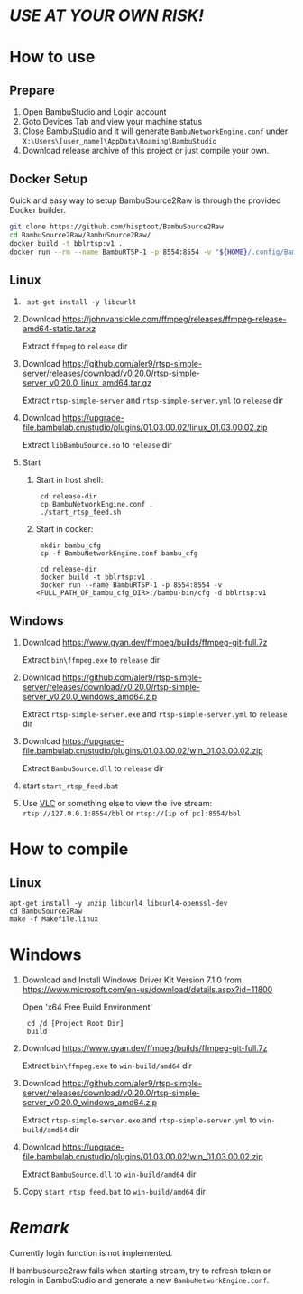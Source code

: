 # *USE AT YOUR OWN RISK!*

# How to use
## Prepare
1. Open BambuStudio and Login account
2. Goto Devices Tab and view your machine status
3. Close BambuStudio and it will generate `BambuNetworkEngine.conf` under `X:\Users\[user_name]\AppData\Roaming\BambuStudio`
4. Download release archive of this project or just compile your own.
        

## Docker Setup

Quick and easy way to setup BambuSource2Raw is through the provided Docker builder.

```bash
git clone https://github.com/hisptoot/BambuSource2Raw
cd BambuSource2Raw/BambuSource2Raw/
docker build -t bblrtsp:v1 .
docker run --rm --name BambuRTSP-1 -p 8554:8554 -v "${HOME}/.config/BambuStudio:/bambu-bin/cfg:ro" bblrtsp:v1
```

## Linux
1. 
        apt-get install -y libcurl4
        
2. Download <https://johnvansickle.com/ffmpeg/releases/ffmpeg-release-amd64-static.tar.xz>

   Extract `ffmpeg` to `release` dir
    
3. Download <https://github.com/aler9/rtsp-simple-server/releases/download/v0.20.0/rtsp-simple-server_v0.20.0_linux_amd64.tar.gz>

   Extract `rtsp-simple-server` and `rtsp-simple-server.yml` to `release` dir

4. Download <https://upgrade-file.bambulab.cn/studio/plugins/01.03.00.02/linux_01.03.00.02.zip>

   Extract `libBambuSource.so` to `release` dir

5. Start
    1. Start in host shell:

            cd release-dir
            cp BambuNetworkEngine.conf .
            ./start_rtsp_feed.sh
        
    2. Start in docker:

            mkdir bambu_cfg
            cp -f BambuNetworkEngine.conf bambu_cfg
            
            cd release-dir
            docker build -t bblrtsp:v1 .
            docker run --name BambuRTSP-1 -p 8554:8554 -v <FULL_PATH_OF_bambu_cfg_DIR>:/bambu-bin/cfg -d bblrtsp:v1
            
## Windows
1. Download <https://www.gyan.dev/ffmpeg/builds/ffmpeg-git-full.7z>
   
   Extract `bin\ffmpeg.exe` to `release` dir
    
2. Download <https://github.com/aler9/rtsp-simple-server/releases/download/v0.20.0/rtsp-simple-server_v0.20.0_windows_amd64.zip>
   
   Extract `rtsp-simple-server.exe` and `rtsp-simple-server.yml` to `release` dir

3. Download <https://upgrade-file.bambulab.cn/studio/plugins/01.03.00.02/win_01.03.00.02.zip>
   
   Extract `BambuSource.dll` to `release` dir
        
4. start `start_rtsp_feed.bat`

5. Use [VLC](https://www.videolan.org/vlc/) or something else to view the live stream: `rtsp://127.0.0.1:8554/bbl` or `rtsp://[ip of pc]:8554/bbl`
    
# How to compile
## Linux
    apt-get install -y unzip libcurl4 libcurl4-openssl-dev 
    cd BambuSource2Raw
    make -f Makefile.linux

# Windows
1. Download and Install Windows Driver Kit Version 7.1.0 from <https://www.microsoft.com/en-us/download/details.aspx?id=11800>

   Open 'x64 Free Build Environment'

        cd /d [Project Root Dir]
        build

2. Download <https://www.gyan.dev/ffmpeg/builds/ffmpeg-git-full.7z>

   Extract `bin\ffmpeg.exe` to `win-build/amd64` dir
    
3. Download <https://github.com/aler9/rtsp-simple-server/releases/download/v0.20.0/rtsp-simple-server_v0.20.0_windows_amd64.zip>

   Extract `rtsp-simple-server.exe` and `rtsp-simple-server.yml` to `win-build/amd64` dir

4. Download <https://upgrade-file.bambulab.cn/studio/plugins/01.03.00.02/win_01.03.00.02.zip>

   Extract `BambuSource.dll` to `win-build/amd64` dir

5. Copy `start_rtsp_feed.bat` to `win-build/amd64` dir
        
# *Remark*
Currently login function is not implemented.

If bambusource2raw fails when starting stream, try to refresh token or relogin in BambuStudio and generate a new `BambuNetworkEngine.conf`.

